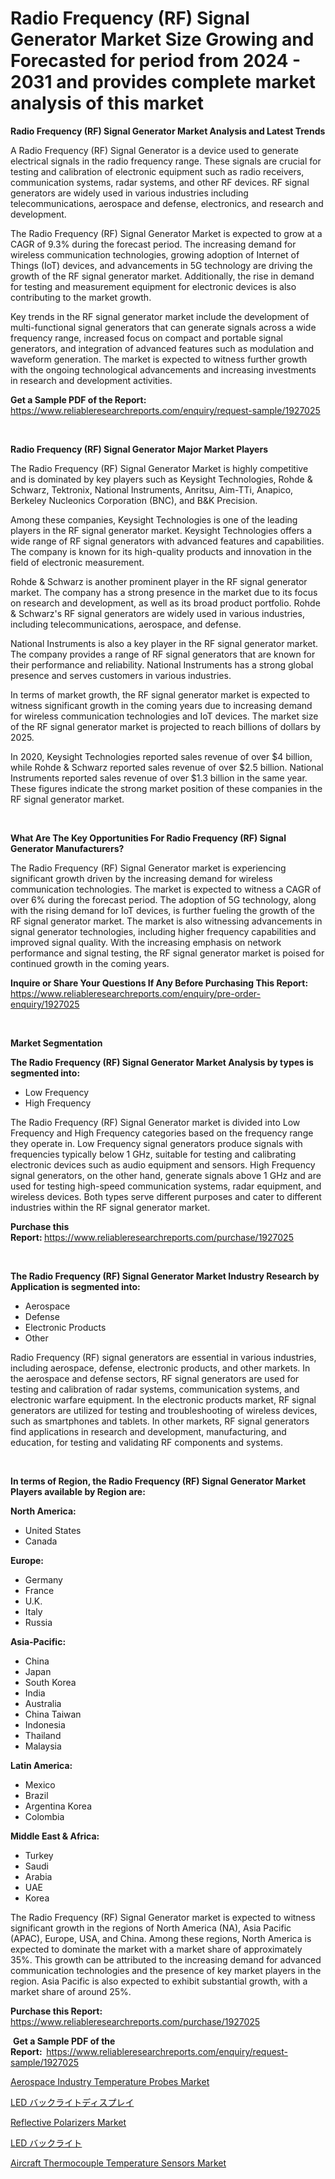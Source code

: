 <p><h1>Radio Frequency (RF) Signal Generator Market Size Growing and Forecasted for period from 2024 - 2031 and provides complete market analysis of this market</h1></p><p><strong>Radio Frequency (RF) Signal Generator Market Analysis and Latest Trends</strong></p>
<p><p>A Radio Frequency (RF) Signal Generator is a device used to generate electrical signals in the radio frequency range. These signals are crucial for testing and calibration of electronic equipment such as radio receivers, communication systems, radar systems, and other RF devices. RF signal generators are widely used in various industries including telecommunications, aerospace and defense, electronics, and research and development.</p><p>The Radio Frequency (RF) Signal Generator Market is expected to grow at a CAGR of 9.3% during the forecast period. The increasing demand for wireless communication technologies, growing adoption of Internet of Things (IoT) devices, and advancements in 5G technology are driving the growth of the RF signal generator market. Additionally, the rise in demand for testing and measurement equipment for electronic devices is also contributing to the market growth.</p><p>Key trends in the RF signal generator market include the development of multi-functional signal generators that can generate signals across a wide frequency range, increased focus on compact and portable signal generators, and integration of advanced features such as modulation and waveform generation. The market is expected to witness further growth with the ongoing technological advancements and increasing investments in research and development activities.</p></p>
<p><strong>Get a Sample PDF of the Report:&nbsp;</strong> <a href="https://www.reliableresearchreports.com/enquiry/request-sample/1927025">https://www.reliableresearchreports.com/enquiry/request-sample/1927025</a></p>
<p>&nbsp;</p>
<p><strong>Radio Frequency (RF) Signal Generator Major Market Players</strong></p>
<p><p>The Radio Frequency (RF) Signal Generator Market is highly competitive and is dominated by key players such as Keysight Technologies, Rohde & Schwarz, Tektronix, National Instruments, Anritsu, Aim-TTi, Anapico, Berkeley Nucleonics Corporation (BNC), and B&K Precision.</p><p>Among these companies, Keysight Technologies is one of the leading players in the RF signal generator market. Keysight Technologies offers a wide range of RF signal generators with advanced features and capabilities. The company is known for its high-quality products and innovation in the field of electronic measurement.</p><p>Rohde & Schwarz is another prominent player in the RF signal generator market. The company has a strong presence in the market due to its focus on research and development, as well as its broad product portfolio. Rohde & Schwarz's RF signal generators are widely used in various industries, including telecommunications, aerospace, and defense.</p><p>National Instruments is also a key player in the RF signal generator market. The company provides a range of RF signal generators that are known for their performance and reliability. National Instruments has a strong global presence and serves customers in various industries.</p><p>In terms of market growth, the RF signal generator market is expected to witness significant growth in the coming years due to increasing demand for wireless communication technologies and IoT devices. The market size of the RF signal generator market is projected to reach billions of dollars by 2025.</p><p>In 2020, Keysight Technologies reported sales revenue of over $4 billion, while Rohde & Schwarz reported sales revenue of over $2.5 billion. National Instruments reported sales revenue of over $1.3 billion in the same year. These figures indicate the strong market position of these companies in the RF signal generator market.</p></p>
<p>&nbsp;</p>
<p><strong>What Are The Key Opportunities For Radio Frequency (RF) Signal Generator Manufacturers?</strong></p>
<p><p>The Radio Frequency (RF) Signal Generator market is experiencing significant growth driven by the increasing demand for wireless communication technologies. The market is expected to witness a CAGR of over 6% during the forecast period. The adoption of 5G technology, along with the rising demand for IoT devices, is further fueling the growth of the RF signal generator market. The market is also witnessing advancements in signal generator technologies, including higher frequency capabilities and improved signal quality. With the increasing emphasis on network performance and signal testing, the RF signal generator market is poised for continued growth in the coming years.</p></p>
<p><strong>Inquire or Share Your Questions If Any Before Purchasing This Report:</strong> <a href="https://www.reliableresearchreports.com/enquiry/pre-order-enquiry/1927025">https://www.reliableresearchreports.com/enquiry/pre-order-enquiry/1927025</a></p>
<p>&nbsp;</p>
<p><strong>Market Segmentation</strong></p>
<p><strong>The Radio Frequency (RF) Signal Generator Market Analysis by types is segmented into:</strong></p>
<p><ul><li>Low Frequency</li><li>High Frequency</li></ul></p>
<p><p>The Radio Frequency (RF) Signal Generator market is divided into Low Frequency and High Frequency categories based on the frequency range they operate in. Low Frequency signal generators produce signals with frequencies typically below 1 GHz, suitable for testing and calibrating electronic devices such as audio equipment and sensors. High Frequency signal generators, on the other hand, generate signals above 1 GHz and are used for testing high-speed communication systems, radar equipment, and wireless devices. Both types serve different purposes and cater to different industries within the RF signal generator market.</p></p>
<p><strong>Purchase this Report:&nbsp;</strong><a href="https://www.reliableresearchreports.com/purchase/1927025">https://www.reliableresearchreports.com/purchase/1927025</a></p>
<p>&nbsp;</p>
<p><strong>The Radio Frequency (RF) Signal Generator Market Industry Research by Application is segmented into:</strong></p>
<p><ul><li>Aerospace</li><li>Defense</li><li>Electronic Products</li><li>Other</li></ul></p>
<p><p>Radio Frequency (RF) signal generators are essential in various industries, including aerospace, defense, electronic products, and other markets. In the aerospace and defense sectors, RF signal generators are used for testing and calibration of radar systems, communication systems, and electronic warfare equipment. In the electronic products market, RF signal generators are utilized for testing and troubleshooting of wireless devices, such as smartphones and tablets. In other markets, RF signal generators find applications in research and development, manufacturing, and education, for testing and validating RF components and systems.</p></p>
<p>&nbsp;</p>
<p><strong>In terms of Region, the Radio Frequency (RF) Signal Generator Market Players available by Region are:</strong></p>
<p>
    <p> <strong> North America: </strong>
        <ul>
            <li>United States</li>
            <li>Canada</li>
        </ul>
        </p> 
    <p> <strong> Europe: </strong>
        <ul>
            <li>Germany</li>
            <li>France</li>
            <li>U.K.</li>
            <li>Italy</li>
            <li>Russia</li>
        </ul>
        </p> 
    <p> <strong> Asia-Pacific: </strong>
        <ul>
            <li>China</li>
            <li>Japan</li>
            <li>South Korea</li>
            <li>India</li>
            <li>Australia</li>
            <li>China Taiwan</li>
            <li>Indonesia</li>
            <li>Thailand</li>
            <li>Malaysia</li>
        </ul>
        </p> 
    <p> <strong> Latin America: </strong>
        <ul>
            <li>Mexico</li>
            <li>Brazil</li>
            <li>Argentina Korea</li>
            <li>Colombia</li>
        </ul>
        </p> 
    <p> <strong> Middle East & Africa: </strong>
        <ul>
            <li>Turkey</li>
            <li>Saudi</li>
            <li>Arabia</li>
            <li>UAE</li>
            <li>Korea</li>
        </ul>
    </p>
    </p>
<p><p>The Radio Frequency (RF) Signal Generator market is expected to witness significant growth in the regions of North America (NA), Asia Pacific (APAC), Europe, USA, and China. Among these regions, North America is expected to dominate the market with a market share of approximately 35%. This growth can be attributed to the increasing demand for advanced communication technologies and the presence of key market players in the region. Asia Pacific is also expected to exhibit substantial growth, with a market share of around 25%.</p></p>
<p><strong>Purchase this Report: </strong><a href="https://www.reliableresearchreports.com/purchase/1927025">https://www.reliableresearchreports.com/purchase/1927025</a></p>
<p>&nbsp;<strong>Get a Sample PDF of the Report:&nbsp;&nbsp;</strong><a href="https://www.reliableresearchreports.com/enquiry/request-sample/1927025">https://www.reliableresearchreports.com/enquiry/request-sample/1927025</a></p>
<p><strong></strong></p>
<p><p><a href="https://iodized-pantydraco-05c.notion.site/Aerospace-Industry-Temperature-Probes-Market-Insights-Market-Players-and-Forecast-Till-2031-d894890fd0924c7c93f2c0cc4cf67685">Aerospace Industry Temperature Probes Market</a></p><p><a href="https://medium.com/@liamdavis60/%E6%AC%A1%E3%81%AE%E6%96%87%E7%AB%A0%E3%82%92%E6%97%A5%E6%9C%AC%E8%AA%9E%E3%81%AB%E7%BF%BB%E8%A8%B3%E3%81%99%E3%82%8B%E3%81%A8-2024%E5%B9%B4%E3%81%8B%E3%82%892031%E5%B9%B4%E3%81%BE%E3%81%A7%E3%81%AEled-%E3%83%90%E3%83%83%E3%82%AF%E3%83%A9%E3%82%A4%E3%83%88%E3%83%87%E3%82%A3%E3%82%B9%E3%83%97%E3%83%AC%E3%82%A4%E3%81%AE%E5%B8%82%E5%A0%B4%E5%8B%95%E5%90%91%E3%81%A8%E5%B8%82%E5%A0%B4%E5%88%86%E6%9E%90-%E3%81%A8%E3%81%AA%E3%82%8A%E3%81%BE%E3%81%99-96ee27f62ff0">LED バックライトディスプレイ</a></p><p><a href="https://view.publitas.com/reportprime-1/reflective-polarizers-market-research-report-reveals-the-latest-trends-and-opportunities-of-this-market-for-period-from-2024-2031/">Reflective Polarizers Market</a></p><p><a href="https://medium.com/@liamdavis60/%E6%AC%A1%E3%81%AE%E6%96%87%E7%AB%A0%E3%82%92%E6%97%A5%E6%9C%AC%E8%AA%9E%E3%81%AB%E7%BF%BB%E8%A8%B3%E3%81%97%E3%81%BE%E3%81%99-2024%E5%B9%B4%E3%81%8B%E3%82%892031%E5%B9%B4%E3%81%BE%E3%81%A7%E3%81%AE%E6%9C%9F%E9%96%93%E3%81%AB%E4%BA%88%E6%B8%AC%E3%81%95%E3%82%8C%E3%82%8Bled%E3%83%90%E3%83%83%E3%82%AF%E3%83%A9%E3%82%A4%E3%83%88%E5%B8%82%E5%A0%B4%E5%88%86%E6%9E%90%E3%81%A8%E3%82%B5%E3%82%A4%E3%82%BA-7f93c9a1a67f">LED バックライト</a></p><p><a href="https://three-jumbo-f6d.notion.site/Aircraft-Thermocouple-Temperature-Sensors-Market-with-the-goal-of-estimating-the-market-size-and-fut-6b9bdc9c115544afbe2a526a1422fd7b">Aircraft Thermocouple Temperature Sensors Market</a></p></p>